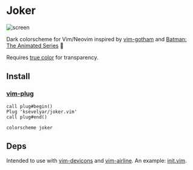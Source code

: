 # Joker

![screen](https://i.imgur.com/b3TLvLn.png)

Dark colorscheme for Vim/Neovim inspired by [vim-gotham](https://github.com/whatyouhide/vim-gotham) and [Batman: The Animated Series](https://www.youtube.com/watch?v=-XJ3HJXxDwc) 🖤

Requires [true color](https://gist.github.com/XVilka/8346728#now-supporting-true-color) for transparency.

## Install

### [vim-plug](https://github.com/junegunn/vim-plug)
```
call plug#begin()
Plug 'ksevelyar/joker.vim'
call plug#end()

colorscheme joker
```

## Deps

Intended to use with [vim-devicons](https://github.com/ryanoasis/vim-devicons) and [vim-airline](https://github.com/vim-airline/vim-airline). An example: [init.vim](https://github.com/ksevelyar/dotfiles/blob/master/home/.config/nvim/init.vim).
